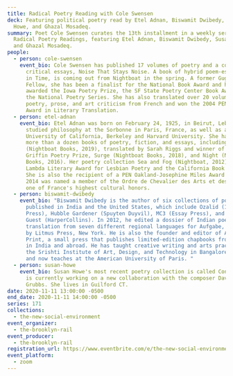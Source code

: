 ```yaml
---
title: Radical Poetry Reading with Cole Swensen
deck: Featuring political poetry read by Etel Adnan, Biswamit Dwibedy, Susan
  Howe, and Ghazal Mosadeq.
summary: Poet Cole Swensen curates the 13th installment in a weekly series of
  Radical Poetry Readings, featuring Etel Adnan, Biswamit Dwibedy, Susan Howe,
  and Ghazal Mosadeq.
people:
  - person: cole-swensen
    event_bio: Cole Swensen has published 17 volumes of poetry and a collection of
      critical essays, Noise That Stays Noise. A book of hybrid poem-essays, Art
      in Time, is coming out from Nightboat in the spring. A former Guggenheim
      Fellow, she has been a finalist for the National Book Award and has been
      awarded the Iowa Poetry Prize, the SF State Poetry Center Book Award, and
      the National Poetry Series. She has also translated over 20 volumes of
      poetry, prose, and art criticism from French and won the 2004 PEN USA
      Award in Literary Translation.
  - person: etel-adnan
    event_bio: Etel Adnan was born on February 24, 1925, in Beirut, Lebanon. She
      studied philosophy at the Sorbonne in Paris, France, as well as at the
      University of California, Berkeley and Harvard University. She has written
      more than a dozen books of poetry, fiction, and essays, including Time
      (Nightboat Books, 2019), translated by Sarah Riggs and winner of the
      Griffin Poetry Prize, Surge (Nightboat Books, 2018), and Night (Nightboat
      Books, 2016). Her poetry collection Sea and Fog (Nightboat, 2012) won the
      Lambda Literary Award for Lesbian Poetry and the California Book Award.
      She is also the recipient of a PEN Oakland-Josephine Miles Award and in
      2014 was named a member of the Ordre de Chevalier des Arts et des Lettres,
      one of France's highest cultural honors.
  - person: biswamit-dwibedy
    event_bio: "Biswamit Dwibedy is the author of six collections of poetry,
      published in India and the United States, which include Ozalid (1913
      Press), Hubble Gardener (Spuyten Duyvil), MC3 (Essay Press), and Ancient
      Guest (HarperCollins). In 2012, he edited a dossier of Indian poetry in
      translation from seven different regional languages for Aufgabe, published
      by Litmus Press, New York. He is also the founder and editor of Anew
      Print, a small press that publishes limited-edition chapbooks from writers
      in India and abroad. He has taught creative writing and arts practice at
      the Srishti Institute of Art, Design, and Technology in Bangalore, India,
      and now teaches at the American University of Paris. "
  - person: susan-howe
    event_bio: Susan Howe's most recent poetry collection is called Concordance. She
      is currently working on a new collaboration with the composer David
      Grubbs. She lives in Guilford CT.
date: 2020-11-11 13:00:00 -0500
end_date: 2020-11-11 14:00:00 -0500
series: 171
collections:
  - the-new-social-environment
event_organizer:
  - the-brooklyn-rail
event_producer:
  - the-brooklyn-rail
registration_url: https://www.eventbrite.com/e/the-new-social-environment-171-radical-poetry-with-cole-swensen-tickets-128201172157
event_platform:
  - zoom
---
```

